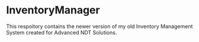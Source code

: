 # InventoryManager
This respoitory contains the newer version of my old Inventory Management System created for Advanced NDT Solutions.
